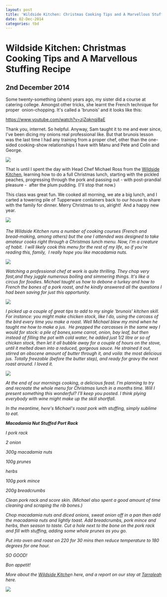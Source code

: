 ```yaml
---
layout: post
title: 'Wildside Kitchen: Christmas Cooking Tips and A Marvellous Stuffing Recipe'
date: 02-Dec-2014
categories: tbd
---
```


# Wildside Kitchen: Christmas Cooking Tips and A Marvellous Stuffing Recipe

## 2nd December 2014

<p **Disclosure: I attended this course as guest of the Wildside Kitchen,   but all opinions are my own.**</p>

Some twenty-something (ahem) years ago,   my sister did a course at catering college. Amongst other tricks, she learnt the French technique for proper  onion-chopping. It's called a 'brunois' and it looks like this:

https://www.youtube.com/watch?v=zjZqknqj8aE

Thank you, internet. So helpful. Anyway, Sam taught it to me and ever since, I've been dicing my onions real professional like. But that brunois lesson was the last time I had any training from a proper chef, other than the one-sided cooking-show relationships I have with Manu and Pete and Colin and George.

<img class="photo-horiz" src="http://img2.owned.com/media/images/1/7/4/5/17451/if_women_watched_cooking_shows_like_men_watch_sports_540.jpeg" />

That is until I spent the day with Head Chef Michael Ross from the <a href="http://www.wildsidekitchen.com.au/">Wildside Kitchen</a>, learning how to do a full Christmas lunch, starting with the pickled peaches, progressing through the pork and passing out - with post-prandial pleasure -  after the plum pudding. (I'll stop that now.)

This class was great fun. We cooked all morning, we ate a big lunch, and I carted a towering pile of Tupperware containers back to our house to share with the family for dinner. Merry Christmas to us, alright!  And a happy new year.

<img class="photo-horiz" src="/images/2014/12/DSC_1681-e1417515355863-576x1024.jpg" />

<h6 ('Why are you making that face?' asked my eight year old. 'I don't know,' I had to tell her. 'It's just my face.')</h6>

The Wildside Kitchen runs a number of cooking courses (French and bread-making, among others) but the one I attended was designed to take amateur cooks right through a Christmas lunch menu. Now, I'm a creature of habit.  I will likely cook this menu for the rest of my life, so if you're reading this, family,  I really hope you like macadamia nuts.

<img class="photo-horiz" src="/images/2014/12/DSC_1703-e1417515315814-576x1024.jpg" />

Watching a professional chef at work is quite thrilling. They chop very fast,and they juggle numerous boiling and simmering things. It's like a circus for foodies. Michael taught us how to debone a turkey and how to French the bones of a pork roast, and he kindly answered all the questions I had been saving for just this opportunity.

<img class="photo-horiz" src="/images/2014/12/DSC_16481-e1417515614509-576x1024.jpg" />

I picked up a couple of great tips to add to my single 'brunois' kitchen skill. For instance: you might make chicken stock, like I do, using the carcass of the bird every time you make a roast. Well Michael blew my mind when he taught me how to make a jus.  He prepped the carcasses in the same way I would for stock: a pile of bones,some carrot, onion, bay leaf, but then instead of filling the pot with cold water, he added just 1/2 litre or so of chicken stock, then let it all bubble away for a couple of hours on the stove, until it melted down into a reduced, gorgeous sauce. He strained it out, stirred an obscene amount of butter through it, and voila: the most delicious jus. Totally freezable (before the butter step), and ready for gravy the next roast around. I loved it.

<img class="photo-horiz" src="/images/2014/12/DSC_1703-e1417515315814-576x1024.jpg" />

At the end of our mornings cooking, a delicious feast. I'm planning to try and recreate the whole menu for Christmas lunch in a months time. Will I present something this wonderful? I'll keep you posted. I think plying everybody with wine might make up the skill shortfall.

In the meantime, here's Michael's roast pork with stuffing, simply sublime to eat.

**Macadamia Nut Stuffed Port Rack**

I pork rack

2 onion

300g macadamia nuts

100g prunes

herbs

100g pork mince

200g breadcrumbs

Clean pork rack and score skin. (Michael also spent a good amount of time cleaning and scraping the rib bones.)

Chop macadamia nuts and diced onions, sweat onion off in a pan then add the macadamia nuts and lightly toast. Add breadcrumbs, pork mince and herbs, then season to taste. Cut a hole next to the bone on the pork rack and fill with stuffing, adding some whole prunes as you go.

Put into oven and roast on 220 for 30 mins then reduce temperature to 180 degrees for one hour.

SO GOOD!

Bon appetit!

More about the <a href="http://www.wildsidekitchen.com.au/">Wildside Kitche</a>n here, and a report on our stay at <a href="http://mogantosh.com/i-left-my-heart-in-tarraleah-wait-no-i-mean-my-husbands-underpants/">Tarraleah </a>here.

<img class="photo-horiz" src="/images/2014/12/DSC_1715-e1417515206125-576x1024.jpg" />

 

 
